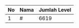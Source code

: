 | No | Nama            | Jumlah Level |
|----|-----------------|--------------|
| 1  | #    |    6619        |
